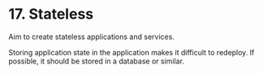 # 17. Stateless
Aim to create stateless applications and services.

Storing application state in the application makes it difficult to
redeploy. If possible, it should be stored in a database or similar.
